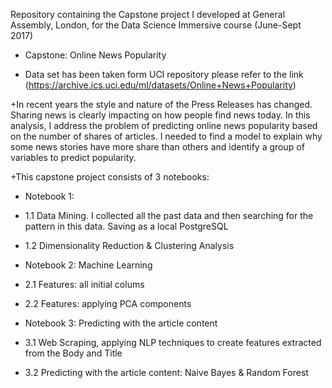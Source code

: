 
Repository containing the Capstone project I developed at General Assembly, London, for the Data Science Immersive course (June-Sept 2017)
+ Capstone: Online News Popularity

+ Data set has been taken form UCI repository please refer to the link (https://archive.ics.uci.edu/ml/datasets/Online+News+Popularity) 

+In recent years the style and nature of the Press Releases has changed. Sharing news is clearly impacting on how people find news today. In this analysis, I address the problem of predicting online news popularity based on the number of shares of articles. I needed to find a model to explain why some news stories have more share than others and identify a group of variables to predict popularity.


 
+This capstone project consists of 3 notebooks:

+ Notebook 1: 

- 1.1 Data Mining. I collected all the past data and then searching for the pattern in this data. Saving as a local PostgreSQL

- 1.2 Dimensionality Reduction & Clustering Analysis


+ Notebook 2: Machine Learning

- 2.1 Features: all initial colums

- 2.2 Features: applying PCA components


+ Notebook 3: Predicting with the article content
 
- 3.1 Web Scraping, applying NLP techniques to create features extracted from the Body and Title 

- 3.2 Predicting with the article content: Naive Bayes & Random Forest
 
